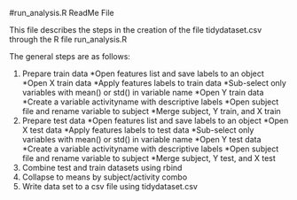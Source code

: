 #run_analysis.R ReadMe File

This file describes the steps in the creation of the file tidydataset.csv through the R file run_analysis.R

The general steps are as follows:

1. Prepare train data
*Open features list and save labels to an object
*Open X train data
*Apply features labels to train data
*Sub-select only variables with mean() or std() in variable name
*Open Y train data
*Create a variable activityname with descriptive labels
*Open subject file and rename variable to subject
*Merge subject, Y train, and X train
2. Prepare test data
*Open features list and save labels to an object
*Open X test data
*Apply features labels to test data
*Sub-select only variables with mean() or std() in variable name
*Open Y test data
*Create a variable activityname with descriptive labels
*Open subject file and rename variable to subject
*Merge subject, Y test, and X test
3. Combine test and train datasets using rbind
4. Collapse to means by subject/activity combo
5. Write data set to a csv file using tidydataset.csv